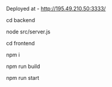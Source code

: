 Deployed at -
http://195.49.210.50:3333/

cd backend

node src/server.js

cd frontend

npm i

npm run build

npm run start

